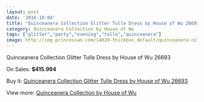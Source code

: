 ```yaml
---
layout: post
date: '2016-10-04'
title: "Quinceanera Collection Glitter Tulle Dress by House of Wu 26693"
category: Quinceanera Collection by House of Wu
tags: ["glitter","party","evening","tulle","quinceanera"]
image: http://img.princessan.com/14020-thickbox_default/quinceanera-collection-glitter-tulle-dress-by-house-of-wu-26693.jpg
---
```

Quinceanera Collection Glitter Tulle Dress by House of Wu 26693

On Sales: **$415.994**
<a href="https://www.princessan.com/en/quinceanera-collection-by-house-of-wu/6586-quinceanera-collection-glitter-tulle-dress-by-house-of-wu-26693.html"><amp-img layout="responsive" width="600" height="600" src="//img.princessan.com/14020-thickbox_default/quinceanera-collection-glitter-tulle-dress-by-house-of-wu-26693.jpg" alt="Quinceanera Collection Glitter Tulle Dress by House of Wu 26693 0" /></a>
<a href="https://www.princessan.com/en/quinceanera-collection-by-house-of-wu/6586-quinceanera-collection-glitter-tulle-dress-by-house-of-wu-26693.html"><amp-img layout="responsive" width="600" height="600" src="//img.princessan.com/14021-thickbox_default/quinceanera-collection-glitter-tulle-dress-by-house-of-wu-26693.jpg" alt="Quinceanera Collection Glitter Tulle Dress by House of Wu 26693 1" /></a>
<a href="https://www.princessan.com/en/quinceanera-collection-by-house-of-wu/6586-quinceanera-collection-glitter-tulle-dress-by-house-of-wu-26693.html"><amp-img layout="responsive" width="600" height="600" src="//img.princessan.com/14022-thickbox_default/quinceanera-collection-glitter-tulle-dress-by-house-of-wu-26693.jpg" alt="Quinceanera Collection Glitter Tulle Dress by House of Wu 26693 2" /></a>

Buy it: [Quinceanera Collection Glitter Tulle Dress by House of Wu 26693](https://www.princessan.com/en/quinceanera-collection-by-house-of-wu/6586-quinceanera-collection-glitter-tulle-dress-by-house-of-wu-26693.html "Quinceanera Collection Glitter Tulle Dress by House of Wu 26693")

View more: [Quinceanera Collection by House of Wu](https://www.princessan.com/en/52-quinceanera-collection-by-house-of-wu "Quinceanera Collection by House of Wu")